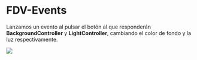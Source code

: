 # FDV-Events
Lanzamos un evento al pulsar el botón al que responderán **BackgroundController** y **LightController**, cambiando el color de fondo y la luz respectivamente.

![](Gif-FDVEve.gif)
